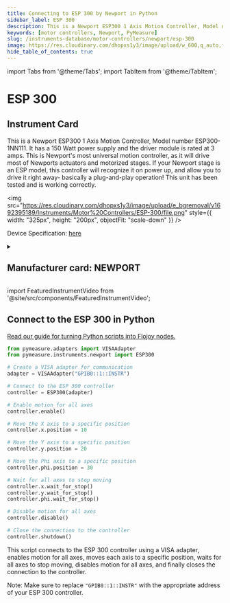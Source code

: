 ```yaml
---
title: Connecting to ESP 300 by Newport in Python
sidebar_label: ESP 300
description: This is a Newport ESP300 1 Axis Motion Controller, Model number ESP300-1NN111. It has a 150 Watt power supply and the driver module is rated at 3 amps. This is Newport's most universal motion controller, as it will drive most of Newports actuators and motorized stages. If your Newport stage is an ESP model, this controller will recognize it on power up, and allow you to drive it right away- basically a plug-and-play operation! This unit has been tested and is working correctly.
keywords: [motor controllers, Newport, PyMeasure]
slug: /instruments-database/motor-controllers/newport/esp-300
image: https://res.cloudinary.com/dhopxs1y3/image/upload/w_600,q_auto,f_auto/e_bgremoval/v1692395189/Instruments/Motor%20Controllers/ESP-300/file.jpg
hide_table_of_contents: true
---
```


import Tabs from '@theme/Tabs';
import TabItem from '@theme/TabItem';

# ESP 300

## Instrument Card

<div className="flex">

<div>

This is a Newport ESP300 1 Axis Motion Controller, Model number ESP300-1NN111. It has a 150 Watt power supply and the driver module is rated at 3 amps. This is Newport's most universal motion controller, as it will drive most of Newports actuators and motorized stages. If your Newport stage is an ESP model, this controller will recognize it on power up, and allow you to drive it right away- basically a plug-and-play operation! This unit has been tested and is working correctly.

</div>

<img src="https://res.cloudinary.com/dhopxs1y3/image/upload/e_bgremoval/v1692395189/Instruments/Motor%20Controllers/ESP-300/file.png" style={{ width: "325px", height: "200px", objectFit: "scale-down" }} />

</div>

<div className="flex text-center">

<p>Device Specification: <a target="\_blank" href="https://www.equipx.net/uploads/Newport/NewportESP300.pdf">here</a></p>

</div>

<details style={{ marginTop: "15px"}}>
<summary><h2>Manufacturer card: NEWPORT</h2></summary>

<img src="https://res.cloudinary.com/dhopxs1y3/image/upload/v1692806178/Instruments/Vendor%20Logos/Newport.png" style={{ width: "100%", height: "170px",objectFit: "scale-down" }} />

Newport provides a wide range of photonics technology and products designed to enhance the capabilities and productivity of our customers' applications.

<ul>
  <li>Headquarters: Irvine, California, United States</li>
  <li>Yearly Revenue (millions, USD): 3500.0</li>
  <li>Vendor Website: <a href="https://www.newport.com/">here</a></li>
</ul>
</details>

import FeaturedInstrumentVideo from '@site/src/components/FeaturedInstrumentVideo';

<FeaturedInstrumentVideo category='MOTOR_CONTROLLERS' manufacturer='NEWPORT'></FeaturedInstrumentVideo>


## Connect to the ESP 300 in Python

[Read our guide for turning Python scripts into Flojoy nodes.](https://docs.flojoy.ai/custom-nodes/creating-custom-node/)
<Tabs>

<TabItem value="Flojoy" label="Flojoy" className="flojoy-instrument-tabs">

<NodeCardCollection category='MOTOR_CONTROLLERS' manufacturer='NEWPORT'></NodeCardCollection>

</TabItem>
<TabItem value="PyMeasure" label="PyMeasure">


```python
from pymeasure.adapters import VISAAdapter
from pymeasure.instruments.newport import ESP300

# Create a VISA adapter for communication
adapter = VISAAdapter("GPIB0::1::INSTR")

# Connect to the ESP 300 controller
controller = ESP300(adapter)

# Enable motion for all axes
controller.enable()

# Move the X axis to a specific position
controller.x.position = 10

# Move the Y axis to a specific position
controller.y.position = 20

# Move the Phi axis to a specific position
controller.phi.position = 30

# Wait for all axes to stop moving
controller.x.wait_for_stop()
controller.y.wait_for_stop()
controller.phi.wait_for_stop()

# Disable motion for all axes
controller.disable()

# Close the connection to the controller
controller.shutdown()
```

This script connects to the ESP 300 controller using a VISA adapter, enables motion for all axes, moves each axis to a specific position, waits for all axes to stop moving, disables motion for all axes, and finally closes the connection to the controller.

Note: Make sure to replace `"GPIB0::1::INSTR"` with the appropriate address of your ESP 300 controller.

</TabItem>
</Tabs>